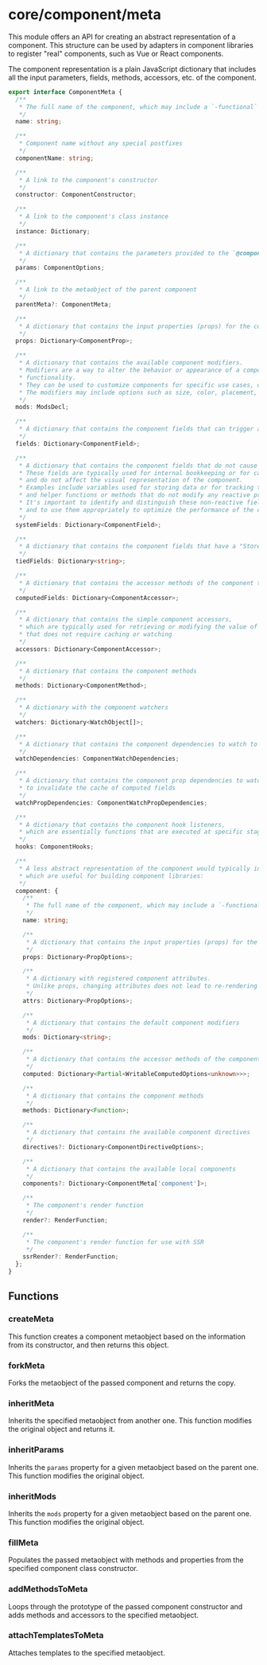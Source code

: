 # core/component/meta

This module offers an API for creating an abstract representation of a component.
This structure can be used by adapters in component libraries to register "real" components,
such as Vue or React components.

The component representation is a plain JavaScript dictionary that includes all the input parameters,
fields, methods, accessors, etc. of the component.

```typescript
export interface ComponentMeta {
  /**
   * The full name of the component, which may include a `-functional` postfix if the component is smart
   */
  name: string;

  /**
   * Component name without any special postfixes
   */
  componentName: string;

  /**
   * A link to the component's constructor
   */
  constructor: ComponentConstructor;

  /**
   * A link to the component's class instance
   */
  instance: Dictionary;

  /**
   * A dictionary that contains the parameters provided to the `@component` decorator for the component
   */
  params: ComponentOptions;

  /**
   * A link to the metaobject of the parent component
   */
  parentMeta?: ComponentMeta;

  /**
   * A dictionary that contains the input properties (props) for the component
   */
  props: Dictionary<ComponentProp>;

  /**
   * A dictionary that contains the available component modifiers.
   * Modifiers are a way to alter the behavior or appearance of a component without changing its underlying
   * functionality.
   * They can be used to customize components for specific use cases, or to extend their capabilities.
   * The modifiers may include options such as size, color, placement, and other configurations.
   */
  mods: ModsDecl;

  /**
   * A dictionary that contains the component fields that can trigger a re-rendering of the component
   */
  fields: Dictionary<ComponentField>;

  /**
   * A dictionary that contains the component fields that do not cause a re-rendering of the component when they change.
   * These fields are typically used for internal bookkeeping or for caching computed values,
   * and do not affect the visual representation of the component.
   * Examples include variables used for storing data or for tracking the component's internal state,
   * and helper functions or methods that do not modify any reactive properties.
   * It's important to identify and distinguish these non-reactive fields from the reactive ones,
   * and to use them appropriately to optimize the performance of the component.
   */
  systemFields: Dictionary<ComponentField>;

  /**
   * A dictionary that contains the component fields that have a "Store" postfix in their name
   */
  tiedFields: Dictionary<string>;

  /**
   * A dictionary that contains the accessor methods of the component that support caching or watching
   */
  computedFields: Dictionary<ComponentAccessor>;

  /**
   * A dictionary that contains the simple component accessors,
   * which are typically used for retrieving or modifying the value of a non-reactive property
   * that does not require caching or watching
   */
  accessors: Dictionary<ComponentAccessor>;

  /**
   * A dictionary that contains the component methods
   */
  methods: Dictionary<ComponentMethod>;

  /**
   * A dictionary with the component watchers
   */
  watchers: Dictionary<WatchObject[]>;

  /**
   * A dictionary that contains the component dependencies to watch to invalidate the cache of computed fields
   */
  watchDependencies: ComponentWatchDependencies;

  /**
   * A dictionary that contains the component prop dependencies to watch
   * to invalidate the cache of computed fields
   */
  watchPropDependencies: ComponentWatchPropDependencies;

  /**
   * A dictionary that contains the component hook listeners,
   * which are essentially functions that are executed at specific stages in the V4Fire component's lifecycle
   */
  hooks: ComponentHooks;

  /**
   * A less abstract representation of the component would typically include the following elements,
   * which are useful for building component libraries:
   */
  component: {
    /**
     * The full name of the component, which may include a `-functional` postfix if the component is smart
     */
    name: string;

    /**
     * A dictionary that contains the input properties (props) for the component
     */
    props: Dictionary<PropOptions>;

    /**
     * A dictionary with registered component attributes.
     * Unlike props, changing attributes does not lead to re-rendering of the component template.
     */
    attrs: Dictionary<PropOptions>;

    /**
     * A dictionary that contains the default component modifiers
     */
    mods: Dictionary<string>;

    /**
     * A dictionary that contains the accessor methods of the component that support caching or watching
     */
    computed: Dictionary<Partial<WritableComputedOptions<unknown>>>;

    /**
     * A dictionary that contains the component methods
     */
    methods: Dictionary<Function>;

    /**
     * A dictionary that contains the available component directives
     */
    directives?: Dictionary<ComponentDirectiveOptions>;

    /**
     * A dictionary that contains the available local components
     */
    components?: Dictionary<ComponentMeta['component']>;

    /**
     * The component's render function
     */
    render?: RenderFunction;

    /**
     * The component's render function for use with SSR
     */
    ssrRender?: RenderFunction;
  };
}
```

## Functions

### createMeta

This function creates a component metaobject based on the information from its constructor,
and then returns this object.

### forkMeta

Forks the metaobject of the passed component and returns the copy.

### inheritMeta

Inherits the specified metaobject from another one.
This function modifies the original object and returns it.

### inheritParams

Inherits the `params` property for a given metaobject based on the parent one.
This function modifies the original object.

### inheritMods

Inherits the `mods` property for a given metaobject based on the parent one.
This function modifies the original object.

### fillMeta

Populates the passed metaobject with methods and properties from the specified component class constructor.

### addMethodsToMeta

Loops through the prototype of the passed component constructor and
adds methods and accessors to the specified metaobject.

### attachTemplatesToMeta

Attaches templates to the specified metaobject.

